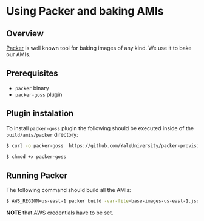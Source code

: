 # Using Packer and baking AMIs

## Overview

[Packer](http://packer.io/) is well known tool for baking images of any kind.
We use it to bake our AMIs.

## Prerequisites

* `packer` binary
* `packer-goss` plugin

## Plugin instalation

To install `packer-goss` plugin the following should be executed inside of the
`build/amis/packer` directory:

```bash
$ curl -o packer-goss  https://github.com/YaleUniversity/packer-provisioner-goss/releases/download/v0.3.0/packer-provisioner-goss-v0.3.0-linux-amd64

$ chmod +x packer-goss
```

## Running Packer

The following command should build all the AMIs:

```bash
$ AWS_REGION=us-east-1 packer build -var-file=base-images-us-east-1.json packer.json
```

**NOTE** that AWS credentials have to be set.